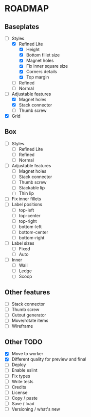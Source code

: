 # ROADMAP

## Baseplates
- [ ] Styles
  - [x] Refined Lite
    - [x] Height 
    - [x] Bottom fillet size
    - [x] Magnet holes
    - [x] Fix inner square size
    - [x] Corners details
    - [x] Top margin
  - [ ] Refined
  - [ ] Normal
- [ ] Adjustable features
  - [x] Magnet holes
  - [x] Stack connector
  - [ ] Thumb screw
- [x] Grid

## Box
- [ ] Styles
  - [ ] Refined Lite
  - [ ] Refined
  - [ ] Normal
- [ ] Adjustable features
  - [ ] Magnet holes
  - [ ] Stack connector
  - [ ] Thumb screw
  - [ ] Stackable lip
  - [ ] Thin lip
- [ ] Fix inner fillets
- [ ] Label positions
  - [ ] top-left
  - [ ] top-center
  - [ ] top-right
  - [ ] bottom-left
  - [ ] bottom-center
  - [ ] bottom-right
- [ ] Label sizes
  - [ ] Fixed
  - [ ] Auto
- [ ] Inner
  - [ ] Wall
  - [ ] Ledge
  - [ ] Scoop

## Other features
- [ ] Stack connector
- [ ] Thumb screw
- [ ] Cutout generator
- [ ] Move/rotate items
- [ ] Wireframe

## Other TODO
- [x] Move to worker
- [x] Different quality for preview and final
- [ ] Deploy
- [ ] Enable eslint
- [ ] Fix types
- [ ] Write tests
- [ ] Credits
- [ ] License
- [ ] Copy / paste
- [ ] Save / load
- [ ] Versioning / what's new